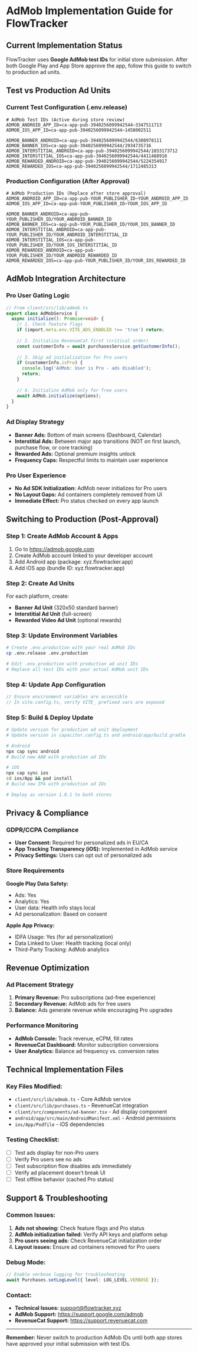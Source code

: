 # AdMob Implementation Guide for FlowTracker

## Current Implementation Status

FlowTracker uses **Google AdMob test IDs** for initial store submission. After both Google Play and App Store approve the app, follow this guide to switch to production ad units.

## Test vs Production Ad Units

### Current Test Configuration (.env.release)
```env
# AdMob Test IDs (Active during store review)
ADMOB_ANDROID_APP_ID=ca-app-pub-3940256099942544~3347511713
ADMOB_IOS_APP_ID=ca-app-pub-3940256099942544~1458002511

ADMOB_BANNER_ANDROID=ca-app-pub-3940256099942544/6300978111
ADMOB_BANNER_IOS=ca-app-pub-3940256099942544/2934735716
ADMOB_INTERSTITIAL_ANDROID=ca-app-pub-3940256099942544/1033173712
ADMOB_INTERSTITIAL_IOS=ca-app-pub-3940256099942544/4411468910
ADMOB_REWARDED_ANDROID=ca-app-pub-3940256099942544/5224354917
ADMOB_REWARDED_IOS=ca-app-pub-3940256099942544/1712485313
```

### Production Configuration (After Approval)
```env
# AdMob Production IDs (Replace after store approval)
ADMOB_ANDROID_APP_ID=ca-app-pub-YOUR_PUBLISHER_ID~YOUR_ANDROID_APP_ID
ADMOB_IOS_APP_ID=ca-app-pub-YOUR_PUBLISHER_ID~YOUR_IOS_APP_ID

ADMOB_BANNER_ANDROID=ca-app-pub-YOUR_PUBLISHER_ID/YOUR_ANDROID_BANNER_ID
ADMOB_BANNER_IOS=ca-app-pub-YOUR_PUBLISHER_ID/YOUR_IOS_BANNER_ID  
ADMOB_INTERSTITIAL_ANDROID=ca-app-pub-YOUR_PUBLISHER_ID/YOUR_ANDROID_INTERSTITIAL_ID
ADMOB_INTERSTITIAL_IOS=ca-app-pub-YOUR_PUBLISHER_ID/YOUR_IOS_INTERSTITIAL_ID
ADMOB_REWARDED_ANDROID=ca-app-pub-YOUR_PUBLISHER_ID/YOUR_ANDROID_REWARDED_ID
ADMOB_REWARDED_IOS=ca-app-pub-YOUR_PUBLISHER_ID/YOUR_IOS_REWARDED_ID
```

## AdMob Integration Architecture

### Pro User Gating Logic
```typescript
// From client/src/lib/admob.ts
export class AdMobService {
  async initialize(): Promise<void> {
    // 1. Check feature flags
    if (import.meta.env.VITE_ADS_ENABLED !== 'true') return;
    
    // 2. Initialize RevenueCat first (critical order)
    const customerInfo = await purchasesService.getCustomerInfo();
    
    // 3. Skip ad initialization for Pro users
    if (customerInfo.isPro) {
      console.log('AdMob: User is Pro - ads disabled');
      return;
    }
    
    // 4. Initialize AdMob only for free users
    await AdMob.initialize(options);
  }
}
```

### Ad Display Strategy
- **Banner Ads:** Bottom of main screens (Dashboard, Calendar)
- **Interstitial Ads:** Between major app transitions (NOT on first launch, purchase flow, or core tracking)
- **Rewarded Ads:** Optional premium insights unlock
- **Frequency Caps:** Respectful limits to maintain user experience

### Pro User Experience
- **No Ad SDK Initialization:** AdMob never initializes for Pro users
- **No Layout Gaps:** Ad containers completely removed from UI
- **Immediate Effect:** Pro status checked on every app launch

## Switching to Production (Post-Approval)

### Step 1: Create AdMob Account & Apps
1. Go to https://admob.google.com
2. Create AdMob account linked to your developer account
3. Add Android app (package: xyz.flowtracker.app)
4. Add iOS app (bundle ID: xyz.flowtracker.app)

### Step 2: Create Ad Units
For each platform, create:
- **Banner Ad Unit** (320x50 standard banner)
- **Interstitial Ad Unit** (full-screen)  
- **Rewarded Video Ad Unit** (optional rewards)

### Step 3: Update Environment Variables
```bash
# Create .env.production with your real AdMob IDs
cp .env.release .env.production

# Edit .env.production with production ad unit IDs
# Replace all test IDs with your actual AdMob unit IDs
```

### Step 4: Update App Configuration
```typescript
// Ensure environment variables are accessible
// In vite.config.ts, verify VITE_ prefixed vars are exposed
```

### Step 5: Build & Deploy Update
```bash
# Update version for production ad unit deployment
# Update version in capacitor.config.ts and android/app/build.gradle

# Android
npx cap sync android
# Build new AAB with production ad IDs

# iOS  
npx cap sync ios
cd ios/App && pod install
# Build new IPA with production ad IDs

# Deploy as version 1.0.1 to both stores
```

## Privacy & Compliance

### GDPR/CCPA Compliance
- **User Consent:** Required for personalized ads in EU/CA
- **App Tracking Transparency (iOS):** Implemented in AdMob service
- **Privacy Settings:** Users can opt out of personalized ads

### Store Requirements
**Google Play Data Safety:**
- Ads: Yes
- Analytics: Yes  
- User data: Health info stays local
- Ad personalization: Based on consent

**Apple App Privacy:**
- IDFA Usage: Yes (for ad personalization)
- Data Linked to User: Health tracking (local only)
- Third-Party Tracking: AdMob analytics

## Revenue Optimization

### Ad Placement Strategy
1. **Primary Revenue:** Pro subscriptions (ad-free experience)
2. **Secondary Revenue:** AdMob ads for free users
3. **Balance:** Ads generate revenue while encouraging Pro upgrades

### Performance Monitoring
- **AdMob Console:** Track revenue, eCPM, fill rates
- **RevenueCat Dashboard:** Monitor subscription conversions
- **User Analytics:** Balance ad frequency vs. conversion rates

## Technical Implementation Files

### Key Files Modified:
- `client/src/lib/admob.ts` - Core AdMob service
- `client/src/lib/purchases.ts` - RevenueCat integration  
- `client/src/components/ad-banner.tsx` - Ad display component
- `android/app/src/main/AndroidManifest.xml` - Android permissions
- `ios/App/Podfile` - iOS dependencies

### Testing Checklist:
- [ ] Test ads display for non-Pro users
- [ ] Verify Pro users see no ads
- [ ] Test subscription flow disables ads immediately
- [ ] Verify ad placement doesn't break UI
- [ ] Test offline behavior (cached Pro status)

## Support & Troubleshooting

### Common Issues:
1. **Ads not showing:** Check feature flags and Pro status
2. **AdMob initialization failed:** Verify API keys and platform setup
3. **Pro users seeing ads:** Check RevenueCat initialization order
4. **Layout issues:** Ensure ad containers removed for Pro users

### Debug Mode:
```typescript
// Enable verbose logging for troubleshooting
await Purchases.setLogLevel({ level: LOG_LEVEL.VERBOSE });
```

### Contact:
- **Technical Issues:** support@flowtracker.xyz
- **AdMob Support:** https://support.google.com/admob
- **RevenueCat Support:** https://support.revenuecat.com

---
**Remember:** Never switch to production AdMob IDs until both app stores have approved your initial submission with test IDs.